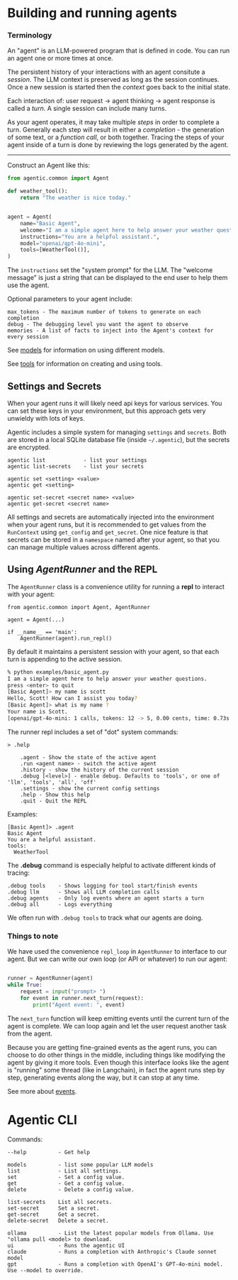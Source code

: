 # Building and running agents

### Terminology

An "agent" is an LLM-powered program that is defined in code. You can run an agent one or
more times at once.

The persistent history of your interactions with an agent consitute a _session_. The LLM
context is preserved as long as the session continues. Once a new session is started then
the _context_ goes back to the initial state.

Each interaction of: user request -> agent thinking -> agent response is called a _turn_.
A single session can include many turns. 

As your agent operates, it may take multiple _steps_ in order to complete a turn. Generally
each step will result in either a _completion_ - the generation of some text, or a _function call_,
or both together. Tracing the steps of your agent inside of a turn is done by reviewing the logs
generated by the agent.

--------------

Construct an Agent like this:

```python
from agentic.common import Agent

def weather_tool():
    return "The weather is nice today."


agent = Agent(
    name="Basic Agent",
    welcome="I am a simple agent here to help answer your weather questions.",
    instructions="You are a helpful assistant.",
    model="openai/gpt-4o-mini",
    tools=[WeatherTool()],
)
```

The `instructions` set the "system prompt" for the LLM. The "welcome message" is just a string
that can be displayed to the end user to help them use the agent.

Optional parameters to your agent include:

    max_tokens - The maximum number of tokens to generate on each completion
    debug - The debugging level you want the agent to observe
    memories - A list of facts to inject into the Agent's context for every session

See [models](./Models.md) for information on using different models. 

See [tools](./Tools.md) for information on creating and using tools.

## Settings and Secrets

When your agent runs it will likely need api keys for various services. You can set these
keys in your environment, but this approach gets very unwieldy with lots of keys.

Agentic includes a simple system for managing `settings` and `secrets`. Both are stored
in a local SQLite database file (inside `~/.agentic`), but the secrets are encrypted.

    agentic list            - list your settings
    agentic list-secrets    - list your secrets

    agentic set <setting> <value> 
    agentic get <setting>        
    
    agentic set-secret <secret name> <value>
    agentic get-secret <secret name>

All settings and secrets are automatically injected into the environment when your agent runs,
but it is recommended to get values from the `RunContext` using `get_config` and `get_secret`.
One nice feature is that secrets can be stored in a `namespace` named after your agent, so
that you can manage multiple values across different agents.

## Using _AgentRunner_ and the REPL

The `AgentRunner` class is a convenience utility for running a **repl** to interact with your
agent:

```
from agentic.common import Agent, AgentRunner

agent = Agent(...)

if __name__ == 'main':
    AgentRunner(agent).run_repl()
```

By default it maintains a persistent session with your agent, so that each turn is appending
to the active session. 

```sh
% python examples/basic_agent.py 
I am a simple agent here to help answer your weather questions.
press <enter> to quit
[Basic Agent]> my name is scott
Hello, Scott! How can I assist you today?
[Basic Agent]> what is my name ?
Your name is Scott.
[openai/gpt-4o-mini: 1 calls, tokens: 12 -> 5, 0.00 cents, time: 0.73s tc: 0.00 c, ctx: 40]
```

The runner repl includes a set of "dot" system commands:

```
> .help

    .agent - Show the state of the active agent
    .run <agent name> - switch the active agent
    .history - show the history of the current session
    .debug [<level>] - enable debug. Defaults to 'tools', or one of 'llm', 'tools', 'all', 'off'
    .settings - show the current config settings
    .help - Show this help
    .quit - Quit the REPL
```

Examples:

```
[Basic Agent]> .agent
Basic Agent
You are a helpful assistant.
tools:
  WeatherTool
```

The **.debug** command is especially helpful to activate different kinds of tracing:

    .debug tools    - Shows logging for tool start/finish events
    .debug llm      - Shows all LLM completion calls
    .debug agents   - Only log events where an agent starts a turn
    .debug all      - Logs everything

We often run with `.debug tools` to track what our agents are doing.

### Things to note

We have used the convenience `repl_loop` in `AgentRunner` to interface to our agent.
But we can write our own loop (or API or whatever) to run our agent:

```python

runner = AgentRunner(agent)
while True:
    request = input("prompt> ")
    for event in runner.next_turn(request):
        print("Agent event: ", event)
```

The `next_turn` function will keep emitting events until the current turn of the agent is
complete. We can loop again and let the user request another task from the agent.

Because you are getting fine-grained events as the agent runs, you can
choose to do other things in the middle, including things like modifying the agent
by giving it more tools. Even though this interface looks like the agent is
"running" some thread (like in Langchain), in fact the agent runs step by step, generating
events along the way, but it can stop at any time.

See more about [events](./Events.md).

# Agentic CLI

Commands:

    --help          - Get help

    models          - list some popular LLM models
    list            - List all settings.
    set             - Set a config value.
    get             - Get a config value.
    delete          - Delete a config value.

    list-secrets    List all secrets.
    set-secret      Set a secret.
    get-secret      Get a secret.
    delete-secret   Delete a secret.

    ollama          - List the latest popular models from Ollama. Use "ollama pull <model> to download.
    ui              - Runs the agentic UI
    claude          - Runs a completion with Anthropic's Claude sonnet model
    gpt             - Runs a completion with OpenAI's GPT-4o-mini model. Use --model to override.


